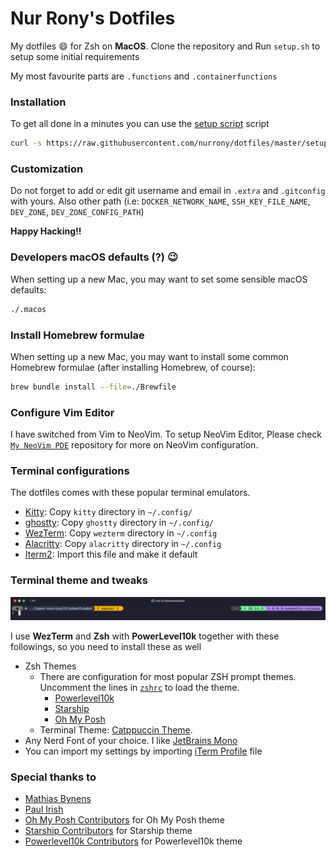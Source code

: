 # Nur Rony's Dotfiles

My dotfiles :smile: for Zsh on **MacOS**. Clone the repository and Run `setup.sh` to setup some initial requirements

My most favourite parts are `.functions` and `.containerfunctions`

### Installation

To get all done in a minutes you can use the [setup script](https://github.com/nurrony/dotfiles/blob/master/setup) script

```sh
curl -s https://raw.githubusercontent.com/nurrony/dotfiles/master/setup | bash
```

### Customization

Do not forget to add or edit git username and email in `.extra` and `.gitconfig` with yours. Also other path (i.e: `DOCKER_NETWORK_NAME`, `SSH_KEY_FILE_NAME`, `DEV_ZONE`, `DEV_ZONE_CONFIG_PATH`)

**Happy Hacking!!**

### Developers macOS defaults (?) :wink:

When setting up a new Mac, you may want to set some sensible macOS defaults:

```sh
./.macos
```

### Install Homebrew formulae

When setting up a new Mac, you may want to install some common Homebrew formulae (after installing Homebrew, of course):

```sh
brew bundle install --file=./Brewfile
```

### Configure Vim Editor

I have switched from Vim to NeoVim. To setup NeoVim Editor, Please check [`My NeoVim PDE`](https://github.com/nurrony/nvim) repository for more on NeoVim configuration.

### Terminal configurations
The dotfiles comes with these popular terminal emulators.

- [Kitty](./kitty/): Copy `kitty` directory in `~/.config/`
- [ghostty](./ghostty/): Copy `ghostty` directory in `~/.config/`
- [WezTerm](./wezterm/): Copy `wezterm` directory in `~/.config`
- [Alacritty](./alacritty/): Copy `alacritty` directory in `~/.config`
- [Iterm2](./assets/iterm2/Rony-iTerm.json): Import this file and make it default

### Terminal theme and tweaks

<p align="center">
 <img src="./cli-snap.png" alt="cli snap" />
</p>

I use **WezTerm** and **Zsh** with **PowerLevel10k** together with these followings, so you need to install these as well

- Zsh Themes
  - There are configuration for most popular ZSH prompt themes. Uncomment the lines in [`zshrc`](./.zshrc) to load the theme.
    - [Powerlevel10k][p10k-link]
    - [Starship][starship-link]
    - [Oh My Posh][omp-link]
  - Terminal Theme: [Catppuccin Theme][catppuccin].
- Any Nerd Font of your choice. I like [JetBrains Mono](https://www.programmingfonts.org/#jetbrainsmono)
- You can import my settings by importing [iTerm Profile][iterm-profile-file] file

### Special thanks to

- [Mathias Bynens](https://twitter.com/mathias)
- [Paul Irish](https://twitter.com/paul_irish)
- [Oh My Posh Contributors][omp-link] for Oh My Posh theme
- [Starship Contributors][starship-link] for Starship theme
- [Powerlevel10k Contributors][p10k-link] for Powerlevel10k theme

[omp-link]: https://ohmyposh.dev/
[starship-link]: https://starship.rs/
[iterm-profile-file]: assets/iterm2/Rony-iTerm.json
[p10k-link]: https://github.com/romkatv/powerlevel10k
[catppuccin]: https://github.com/catppuccin
